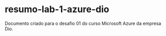 # resumo-lab-1-azure-dio
Documento criado para o desafio 01 do curso Microsoft Azure da empresa Dio.
